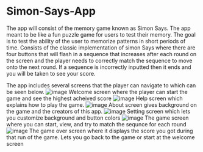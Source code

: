 # Simon-Says-App
The app will consist of the memory game known as Simon Says. The app meant to be like a fun
puzzle game for users to test their memory. The goal is to test the ability of the user to memorize
patterns in short periods of time. Consists of the classic implementation of simon Says where there are four
buttons that will flash in a sequence that increases after each round on the screen and the player needs to correctly match 
the sequence to move onto the next round. If a sequence is incorrectly inputted then it ends and you will be taken to see your
score.

The app includes several screens that the player can navigate to which can be seen below.
![image](https://user-images.githubusercontent.com/53905350/209450299-0ac90168-d89e-45db-82f9-1a2c8c8f47a1.png) Welcome screen where the player can start the game and see the highest acheived score
![image](https://user-images.githubusercontent.com/53905350/209450304-e245ff1b-df12-4366-942b-4a4ca43468a2.png) Help screen which explains how to play the game.
![image](https://user-images.githubusercontent.com/53905350/209450312-c9ff11ce-727c-4be5-a68c-f35546fb8dce.png) About screen gives background on the game and the creators of this app.
![image](https://user-images.githubusercontent.com/53905350/209450364-18ab5f90-c732-46c8-85dc-ae1e531f899f.png) Setting screen which lets you customize background and button colors 
![image](https://user-images.githubusercontent.com/53905350/209450366-236490ab-eb32-44fc-9726-f4e62b51cfbb.png) The game screen where you can start, view, and try to match the sequnce for each round
![image](https://user-images.githubusercontent.com/53905350/209450367-ab544de9-b8e1-4a08-a406-879be5c286ff.png) The game over screen where it displays the score you got during that run of the game. Lets you go back to the game or start at the welcome screen
